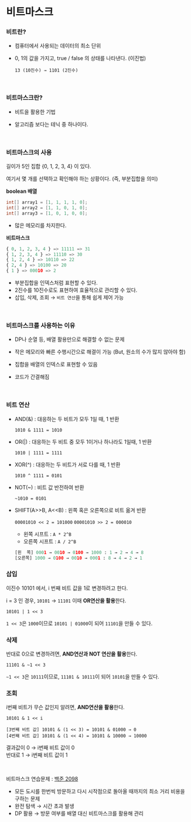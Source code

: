 # 비트마스크

### 비트란?
- 컴퓨터에서 사용되는 데이터의 최소 단위

- 0, 1의 값을 가지고, true / false 의 상태를 나타낸다. (이진법)

  `13 (10진수) → 1101 (2진수)`

<br>

### 비트마스크란?
- 비트을 활용한 기법

- 알고리즘 보다는 테닉 중 하나이다.

<br>

### 비트마스크의 사용

길이가 5인 집합 {0, 1, 2, 3, 4} 이 있다. 

여기서 몇 개를 선택하고 확인해야 하는 상황이다. (즉, 부분집합을 의미)

**boolean 배열**

```java
int[] array1 = [1, 1, 1, 1, 0];
int[] array2 = [1, 1, 0, 1, 0];
int[] array3 = [1, 0, 1, 0, 0];
```

- 많은 메모리를 차지한다.

**비트마스크**

```python
{ 0, 1, 2, 3, 4 } => 11111 => 31
{ 1, 2, 3, 4 } => 11110 => 30
{ 1, 2, 4 } => 10110 => 22
{ 2, 4 } => 10100 => 20
{ 1 } => 00010 => 2
```

- 부분집합을 인덱스처럼 표현할 수 있다.
- 2진수를 10진수로도 표현하여 효율적으로 관리할 수 있다.
- 삽입, 삭제, 조회 → `비트 연산`을 통해 쉽게 제어 가능

<br>

### 비트마스크를 사용하는 이유

- DP나 순열 등, 배열 활용만으로 해결할 수 없는 문제
- 작은 메모리와 빠른 수행시간으로 해결이 가능 (But, 원소의 수가 많지 않아야 함)
- 집합을 배열의 인덱스로 표현할 수 있음

- 코드가 간결해짐

<br>

### 비트 연산

- AND(&) : 대응하는 두 비트가 모두 1일 때, 1 반환

  `1010 & 1111 = 1010`

- OR(|) : 대응하는 두 비트 중 모두 1이거나 하나라도 1일때, 1 반환

  `1010 | 1111 = 1111`

- XOR(^) : 대응하는 두 비트가 서로 다를 때, 1 반환

  `1010 ^ 1111 = 0101`

- NOT(~) : 비트 값 반전하여 반환

  `~1010 = 0101`

- SHIFT(A>>B, A<<B) : 왼쪽 혹은 오른쪽으로 비트 옮겨 반환

  `00001010 << 2 = 101000` `00001010 >> 2 = 000010`

  - 왼쪽 시프트 : `A * 2^B`
  - 오른쪽 시프트 : `A / 2^B`

  ```python
  [왼  쪽] 0001 → 0010 → 0100 → 1000 : 1 → 2 → 4 → 8
  [오른쪽] 1000 → 0100 → 0010 → 0001 : 8 → 4 → 2 → 1
  ```

### 삽입

이진수 10101 에서, i 번째 비트 값을 1로 변경하려고 한다. 

i = 3 인 경우,  `10101` → `11101`  이때 **OR연산을 활용**한다.

  ```
  10101 | 1 << 3
  ```

`1 << 3`은 `1000`이므로 `10101 | 01000`이 되어 `11101`을 만들 수 있다.

### 삭제

반대로 0으로 변경하려면, **AND연산과 NOT 연산을 활용**한다.

  ```
  11101 & ~1 << 3
```
`~1 << 3`은 `10111`이므로, `11101 & 10111`이 되어 `10101`을 만들 수 있다.

### 조회

i번째 비트가 무슨 값인지 알려면, **AND연산을 활용**한다.

  ```
  10101 & 1 << i
  ```

  ```
  [3번째 비트 값] 10101 & (1 << 3) = 10101 & 01000 → 0
  [4번째 비트 값] 10101 & (1 << 4) = 10101 & 10000 → 10000
  ```
  
결과값이 0 → i번째 비트 값이 0  
반대로 1 → i번째 비트 값이 1

<br>

비트마스크 연습문제 : [백준 2098](https://www.acmicpc.net/problem/2098)

- 모든 도시를 한번씩 방문하고 다시 시작점으로 돌아올 때까지의 최소 거리 비용을 구하는 문제
- 완전 탐색 → 시간 초과 발생
- DP 활용 → 방문 여부를 배열 대신 비트마스크를 활용해 관리
